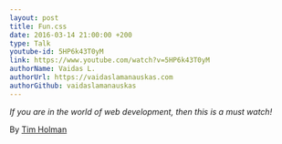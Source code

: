 ```yaml
---
layout: post
title: Fun.css
date: 2016-03-14 21:00:00 +200
type: Talk
youtube-id: 5HP6k43T0yM
link: https://www.youtube.com/watch?v=5HP6k43T0yM
authorName: Vaidas L.
authorUrl: https://vaidaslamanauskas.com
authorGithub: vaidaslamanauskas
---
```


_If you are in the world of web development, then this is a must watch!_

By [Tim Holman](http://tholman.com)
